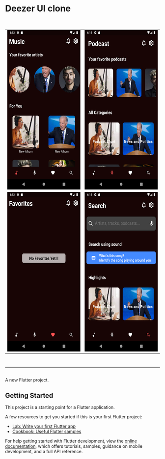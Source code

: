 # Deezer UI clone

<br/>

<table>
  <tr>
    <td>
      <img src="./screenshots/main.png" width="320" height="520" />
    </td>
    <td>
      <img src="./screenshots/podcasts.png" width="320" height="520" />
    </td>
  </tr>
  <tr>
    <td>
      <img src="./screenshots/favorites.png" width="320" height="520" />
    </td>
    <td>
      <img src="./screenshots/search.png" width="320" height="520" />
    </td>
  </tr>
</table>

<br/>
<hr/>
<br/>
A new Flutter project.

## Getting Started

This project is a starting point for a Flutter application.

A few resources to get you started if this is your first Flutter project:

- [Lab: Write your first Flutter app](https://docs.flutter.dev/get-started/codelab)
- [Cookbook: Useful Flutter samples](https://docs.flutter.dev/cookbook)

For help getting started with Flutter development, view the
[online documentation](https://docs.flutter.dev/), which offers tutorials,
samples, guidance on mobile development, and a full API reference.
